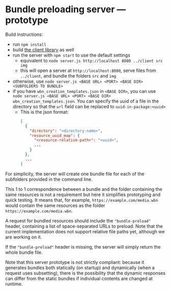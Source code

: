 # Bundle preloading server — prototype

Build instructions:

* run `npm install`
* build [the client library](../client) as well
* run the server with `npm start` to use the default settings
  - equivalent to `node server.js http://localhost 8080 ../client src img`
  - this will open a server at `http://localhost:8080`, serve files from `../client`, and bundle the folders `src` and `img`
* otherwise, use `node server.js <BASE URL> <PORT> <BASE DIR> <SUBFOLDERS TO BUNDLE>`
* if you have `wbn_creation_templates.json` in `<BASE DIR>`, you can use `node server.js <BASE URL> <PORT> <BASE DIR> wbn_creation_templates.json`. You can specify the uuid of a file in the directory so that the `url` field can be replaced to `uuid-in-package:<uuid>`
  * This is the json format:
    ```json
    [
      {
        "directory": "<directory-name>",
        "resource_uuid_map": {
          "<resource-relative-path>": "<uuid>",
          ...
        }
      },
      ...
    ]
    ```

For simplicity, the server will create one bundle file for each of the subfolders provided in the command line.

This 1 to 1 correspondence between a bundle and the folder containing the same resources is not a requirement but here it simplifies prototyping and quick testing. It means that, for example, `https://example.com/media.wbn` would contain the same resources as the folder `https://example.com/media.wbn`.

A request for bundled resources should include the `"bundle-preload"` header, containing a list of space-separated URLs to preload. Note that the current implementation does not support relative file paths yet, although we are working on it.

If the `"bundle-preload"` header is missing, the server will simply return the whole bundle file.

Note that this server prototype is not strictly compliant: because it generates bundles both statically (on startup) and dynamically (when a request uses subsetting), there is the possibility that the dynamic responses can differ from the static bundles if individual contents are changed at runtime.
